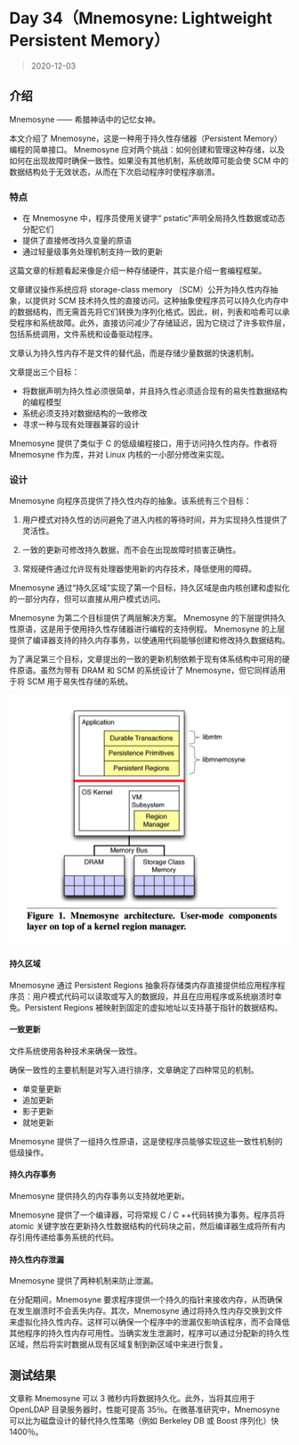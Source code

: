 # Day 34（Mnemosyne: Lightweight Persistent Memory）

> 2020-12-03

## 介绍

Mnemosyne —— 希腊神话中的记忆女神。

本文介绍了 Mnemosyne，这是一种用于持久性存储器（Persistent Memory）编程的简单接口。 Mnemosyne 应对两个挑战：如何创建和管理这种存储，以及如何在出现故障时确保一致性。如果没有其他机制，系统故障可能会使 SCM 中的数据结构处于无效状态，从而在下次启动程序时使程序崩溃。

### 特点

- 在 Mnemosyne 中，程序员使用关键字“ pstatic”声明全局持久性数据或动态分配它们
- 提供了直接修改持久变量的原语
- 通过轻量级事务处理机制支持一致的更新

这篇文章的标题看起来像是介绍一种存储硬件，其实是介绍一套编程框架。

文章建议操作系统应将 storage-class memory （SCM）公开为持久性内存抽象，以提供对 SCM 技术持久性的直接访问。这种抽象使程序员可以持久化内存中的数据结构，而无需首先将它们转换为序列化格式。因此，树，列表和哈希可以承受程序和系统故障。此外，直接访问减少了存储延迟，因为它绕过了许多软件层，包括系统调用，文件系统和设备驱动程序。

文章认为持久性内存不是文件的替代品，而是存储少量数据的快速机制。

文章提出三个目标：

- 将数据声明为持久性必须很简单，并且持久性必须适合现有的易失性数据结构的编程模型
- 系统必须支持对数据结构的一致修改
- 寻求一种与现有处理器兼容的设计

Mnemosyne 提供了类似于 C 的低级编程接口，用于访问持久性内存。作者将 Mnemosyne 作为库，并对 Linux 内核的一小部分修改来实现。

### 设计

Mnemosyne 向程序员提供了持久性内存的抽象。该系统有三个目标：

1. 用户模式对持久性的访问避免了进入内核的等待时间，并为实现持久性提供了灵活性。

2. 一致的更新可修改持久数据，而不会在出现故障时损害正确性。

3. 常规硬件通过允许现有处理器使用新的内存技术，降低使用的障碍。

Mnemosyne 通过“持久区域”实现了第一个目标，持久区域是由内核创建和虚拟化的一部分内存，但可以直接从用户模式访问。

Mnemosyne 为第二个目标提供了两层解决方案。 Mnemosyne 的下层提供持久性原语，这是用于使用持久性存储器进行编程的支持例程。 Mnemosyne 的上层提供了编译器支持的持久内存事务，以使通用代码能够创建和修改持久数据结构。

为了满足第三个目标，文章提出的一致的更新机制依赖于现有体系结构中可用的硬件原语。虽然为带有 DRAM 和 SCM 的系统设计了 Mnemosyne，但它同样适用于将 SCM 用于易失性存储的系统。

![](../diary/pic/2020-12-03.png)

#### 持久区域

Mnemosyne 通过 Persistent Regions 抽象将存储类内存直接提供给应用程序程序员：用户模式代码可以读取或写入的数据段，并且在应用程序或系统崩溃时幸免。Persistent Regions 被映射到固定的虚拟地址以支持基于指针的数据结构。

#### 一致更新

文件系统使用各种技术来确保一致性。

确保一致性的主要机制是对写入进行排序，文章确定了四种常见的机制。

- 单变量更新
- 追加更新
- 影子更新
- 就地更新

Mnemosyne 提供了一组持久性原语，这是使程序员能够实现这些一致性机制的低级操作。

#### 持久内存事务

Mnemosyne 提供持久的内存事务以支持就地更新。

Mnemosyne 提供了一个编译器，可将常规 C / C ++代码转换为事务。程序员将 atomic 关键字放在更新持久性数据结构的代码块之前，然后编译器生成将所有内存引用传递给事务系统的代码。

#### 持久性内存泄漏

Mnemosyne 提供了两种机制来防止泄漏。

在分配期间，Mnemosyne 要求程序提供一个持久的指针来接收内存，从而确保在发生崩溃时不会丢失内存。其次，Mnemosyne 通过将持久性内存交换到文件来虚拟化持久性内存。这样可以确保一个程序中的泄漏仅影响该程序，而不会降低其他程序的持久性内存可用性。当确实发生泄漏时，程序可以通过分配新的持久性区域，然后将实时数据从现有区域复制到新区域中来进行恢复。

## 测试结果

文章称 Mnemosyne 可以 3 微秒内将数据持久化。此外，当将其应用于 OpenLDAP 目录服务器时，性能可提高 35％。在微基准研究中，Mnemosyne 可以比为磁盘设计的替代持久性策略（例如 Berkeley DB 或 Boost 序列化）快 1400％。
